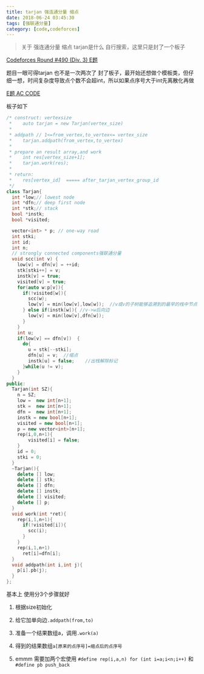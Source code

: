 ```yaml
---
title: tarjan 强连通分量 缩点
date: 2018-06-24 03:45:30
tags: [强联通分量]
category: [code,codeforces]
---
```


> 关于 强连通分量 缩点 tarjan是什么 自行搜索，这里只是封了一个板子

[Codeforces Round #490 (Div. 3) E题](http://codeforces.com/contest/999/problem/E)

题目一眼可得tarjan 也不是一次两次了 封了板子，最开始还想做个模板类，但仔细一想，时间复杂度导致点个数不会超int，所以如果点序号大于int先离散化再做

[E题 AC CODE](http://codeforces.com/contest/999/submission/39589245)

板子如下

```c++
/* construct: vertexsize
 *    auto tarjan = new Tarjan(vertex_size)
 * 
 * addpath // 1<=from_vertex,to_vertex<= vertex_size
 *    tarjan.addpath(from_vertex,to_vertex)
 *
 * prepare an result array,and work
 *    int res[vertex_size+1];
 *    tarjan.work(res);
 *
 * return:
 *    res[vertex_id]  ===== after_tarjan_vertex_group_id
 */
class Tarjan{
  int *low;// lowest node
  int *dfn;// deep first node
  int *stk;// stack
  bool *instk;
  bool *visited;

  vector<int> * p; // one-way road
  int stki;
  int id;
  int n;
  // strongly connected components强联通分量
  void scc(int v) {
    low[v] = dfn[v] = ++id;
    stk[stki++] = v;
    instk[v] = true;
    visited[v] = true;
    for(auto w:p[v]){
      if(!visited[w]){
        scc(w);
        low[v] = min(low[v],low[w]);  //v或v的子树能够追溯到的最早的栈中节点的次序编号
      } else if(instk[w]){ //v->w后向边
        low[v] = min(low[v],dfn[w]);
      }
    }
    int u;
    if(low[v] == dfn[v])  {
      do{
        u = stk[--stki];
        dfn[u] = v;  //缩点
        instk[u] = false;    //出栈解除标记
      }while(u != v);
    }
  }
public:
  Tarjan(int SZ){
    n = SZ;
    low =  new int[n+1];
    stk =  new int[n+1];
    dfn =  new int[n+1];
    instk = new bool[n+1];
    visited = new bool[n+1];
    p = new vector<int>[n+1];
    rep(i,0,n+1){
        visited[i] = false;
    }
    id = 0;
    stki = 0;
  }
  ~Tarjan(){
    delete [] low;
    delete [] stk;
    delete [] dfn;
    delete [] instk;
    delete [] visited;
    delete [] p;
  }
  void work(int *ret){
    rep(i,1,n+1){
      if(!visited[i]){
        scc(i);
      }
    }
    rep(i,1,n+1)
      ret[i]=dfn[i];
  }
  void addpath(int i,int j){
    p[i].pb(j);
  }
};
```

基本上 使用分3个步骤就好

1. 根据size初始化
2. 给它加单向边`.addpath(from,to)`
3. 准备一个结果数组a，调用`.work(a)`
4. 得到的结果数组`a[原来的点序号]=缩点后的点序号`

5. emmm 需要加两个宏使用 `#define rep(i,a,n) for (int i=a;i<n;i++)` 和 `#define pb push_back`


